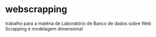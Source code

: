 # webscrapping
trabalho para a matéria de Laboratório de Banco de dados sobre Web Scrapping e modelagem dimensional
